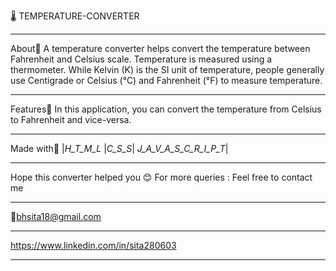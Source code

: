 
🌡️ TEMPERATURE-CONVERTER
_________________________________________________________________________________________________________________________________________
About🔗
A temperature converter helps convert the temperature between Fahrenheit and Celsius scale. Temperature is measured using a thermometer. 
While Kelvin (K) is the SI unit of temperature, people generally use Centigrade or Celsius (°C) and Fahrenheit (°F) to measure temperature.
_________________________________________________________________________________________________________________________________________
Features🔗
In this application, you can convert the temperature from Celsius to Fahrenheit and vice-versa.
_________________________________________________________________________________________________________________________________________
Made with🔗
|_H_T_M_L_	|_C_S_S_|	_J_A_V_A_S_C_R_I_P_T_|
_______________________________________________________________________________________________________________________________________
Hope this  converter helped you 😊
For more queries :
Feel free to contact me
_________________________________________________________________________________________________________________________________________
📩bhsita18@gmail.com
_________________________________________________________________________________________________________________________________________
https://www.linkedin.com/in/sita280603
_________________________________________________________________________________________________________________________________________

